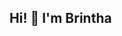 ## Hi! 👋 I'm Brintha

<!--
**brintharaj/brintharaj** is a ✨ _special_ ✨ repository because its `README.md` (this file) appears on your GitHub profile.


Here are some ideas to get you started:

🇨🇦 I'm a data scientist and engineer, currently based in Canada.
🔬 I enjoy exploring statistical machine learning methods to innovate and transform data.
⛏️ Python, R, SQL, Perl, C++
🎞️ I enjoy writing about films and photography in my spare time. 

